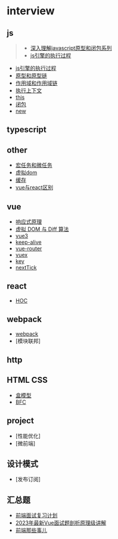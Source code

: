 # interview

## js
> * [深入理解javascript原型和闭包系列](https://www.cnblogs.com/wangfupeng1988/p/4001284.html)
> * [js引擎的执行过程](https://heyingye.github.io/2018/03/19/js%E5%BC%95%E6%93%8E%E7%9A%84%E6%89%A7%E8%A1%8C%E8%BF%87%E7%A8%8B%EF%BC%88%E4%B8%80%EF%BC%89/)

* [js引擎的执行过程](https://github.com/DeanTG/interview/issues/8)
* [原型和原型链](https://github.com/DeanTG/interview/issues/3)
* [作用域和作用域链](https://github.com/DeanTG/interview/issues/6)
* [执行上下文](https://github.com/DeanTG/interview/issues/4)
* [this](https://github.com/DeanTG/interview/issues/5)
* [闭包](https://github.com/DeanTG/interview/issues/2)
* [new](https://github.com/DeanTG/interview/issues/28)

## typescript

## other
* [宏任务和微任务](https://github.com/DeanTG/interview/issues/7)
* [虚拟dom](https://github.com/DeanTG/interview/issues/9)
* [缓存](https://github.com/DeanTG/interview/issues/10)
* [vue与react区别](https://github.com/DeanTG/interview/issues/18)

## vue
* [响应式原理](https://github.com/DeanTG/mini-vue)
* [虚拟 DOM 与 Diff 算法](https://github.com/DeanTG/interview/issues/11)
* [vue3](https://github.com/DeanTG/interview/issues/15)
* [keep-alive](https://github.com/DeanTG/interview/issues/19)
* [vue-router](https://github.com/DeanTG/interview/issues/27)
* [vuex](https://github.com/DeanTG/interview/issues/29)
* [key](https://github.com/DeanTG/interview/issues/24)
* [nextTick](https://github.com/DeanTG/interview/issues/25)

## react
* [HOC](https://github.com/DeanTG/interview/issues/17)

## webpack
* [webpack](https://github.com/DeanTG/interview/issues/1)
* [模块联邦]

## http

## HTML CSS
* [盒模型](https://github.com/DeanTG/interview/issues/13)
* [BFC]()

## project
* [性能优化]
* [微前端]

## 设计模式
* [发布订阅]

## 汇总题
* [前端面试复习计划](https://juejin.cn/post/7061588533214969892#heading-84)
* [2023年最新Vue面试题剖析原理级讲解](https://www.bilibili.com/video/BV1YM411w7Zc?p=13&spm_id_from=pageDriver&vd_source=e7f3edf6e8b0d1a3d978193d13990ed4)
* [前端那些事儿](https://jonny-wei.github.io/blog/base/javascript/scope.html#%E4%B8%A4%E4%BD%9C%E7%94%A8%E5%9F%9F%E7%9A%84%E5%8C%BA%E5%88%AB)
